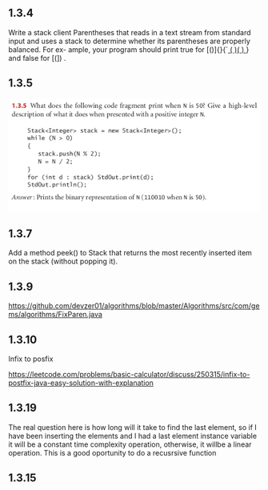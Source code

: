## 1.3.4

Write a stack client Parentheses that reads in a text stream from standard input
and uses a stack to determine whether its parentheses are properly balanced. For ex-
ample, your program should print true for [()]{}{`[ ( )( ) ]()} and false for [(]) .

## 1.3.5

![Image](img/1_3_5.png "cd command image")

## 1.3.7

Add a method peek() to Stack that returns the most recently inserted item on
the stack (without popping it).

## 1.3.9

https://github.com/devzer01/algorithms/blob/master/Algorithms/src/com/gems/algorithms/FixParen.java

## 1.3.10

Infix to posfix

https://leetcode.com/problems/basic-calculator/discuss/250315/infix-to-postfix-java-easy-solution-with-explanation

## 1.3.19

The real question here is how long will it take to find the last element, so if I have been inserting the elements and I had a last element instance variable it will be a constant time complexity operation, otherwise, it willbe a linear operation. This is a good oportunity to do a recusrsive function

## 1.3.15

